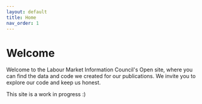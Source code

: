 ```yaml
---
layout: default
title: Home
nav_order: 1
---
```


# Welcome

Welcome to the Labour Market Information Council's Open site, where you can find the data and code we created for our publications. We invite you to explore our code and keep us honest.

This site is a work in progress :) 